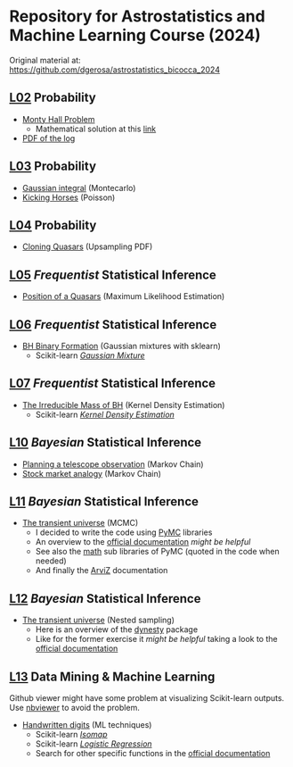 # Repository for Astrostatistics and Machine Learning Course (2024)
Original material at: https://github.com/dgerosa/astrostatistics_bicocca_2024

## [L02](https://github.com/dgerosa/astrostatistics_bicocca_2024/blob/main/lectures/L02_probability.ipynb) Probability
+ [Monty Hall Problem](L02/monty-hall-problem.ipynb)
  + Mathematical solution at this [link](https://math.stackexchange.com/questions/608957/monty-hall-problem-extended)
+ [PDF of the log](L02/pdf_of_the_log.ipynb)

## [L03](https://github.com/dgerosa/astrostatistics_bicocca_2024/blob/main/lectures/L03_probability.ipynb) Probability
+ [Gaussian integral](https://github.com/F3Solid/astrostatistics_bicocca_2024_exercises/blob/main/L03/gaussian_integral.ipynb) (Montecarlo)
+ [Kicking Horses](https://github.com/F3Solid/astrostatistics_bicocca_2024_exercises/blob/main/L03/kicking%20horses.ipynb) (Poisson)

## [L04](https://github.com/dgerosa/astrostatistics_bicocca_2024/blob/main/lectures/L04_probability.ipynb) Probability
+ [Cloning Quasars](https://github.com/F3Solid/astrostatistics_bicocca_2024_exercises/blob/main/L04/cloning_quasars.ipynb) (Upsampling PDF)

## [L05](https://github.com/dgerosa/astrostatistics_bicocca_2024/blob/main/lectures/L05_frequentist.ipynb) _Frequentist_ Statistical Inference
+ [Position of a Quasars](https://github.com/F3Solid/astrostatistics_bicocca_2024_exercises/blob/main/L05/position_of_a_quasar.ipynb) (Maximum Likelihood Estimation)

## [L06](https://github.com/dgerosa/astrostatistics_bicocca_2024/blob/main/lectures/L06_frequentist.ipynb) _Frequentist_ Statistical Inference
+ [BH Binary Formation](https://github.com/F3Solid/astrostatistics_bicocca_2024_exercises/blob/main/L06/bh_binary_formation.ipynb) (Gaussian mixtures with sklearn)
  + Scikit-learn [_Gaussian Mixture_](https://scikit-learn.org/stable/modules/generated/sklearn.mixture.GaussianMixture.html)

## [L07](https://github.com/dgerosa/astrostatistics_bicocca_2024/blob/main/lectures/L07_frequentist.ipynb) _Frequentist_ Statistical Inference
+ [The Irreducible Mass of BH](https://github.com/F3Solid/astrostatistics_bicocca_2024_exercises/blob/main/L07/the_irreducible_mass_of_bh.ipynb) (Kernel Density Estimation)
  + Scikit-learn [_Kernel Density Estimation_](https://scikit-learn.org/stable/modules/generated/sklearn.neighbors.KernelDensity.html)

## [L10](https://github.com/dgerosa/astrostatistics_bicocca_2024/blob/main/lectures/L10_bayesian.ipynb) _Bayesian_ Statistical Inference
+ [Planning a telescope observation](https://github.com/F3Solid/astrostatistics_bicocca_2024_exercises/blob/main/L10/planning_telescope_observation.ipynb) (Markov Chain)
+ [Stock market analogy](https://github.com/F3Solid/astrostatistics_bicocca_2024_exercises/blob/main/L10/stock_market_analogy.ipynb) (Markov Chain)

## [L11](https://github.com/dgerosa/astrostatistics_bicocca_2024/blob/main/lectures/L11_bayesian.ipynb) _Bayesian_ Statistical Inference
+ [The transient universe](https://github.com/F3Solid/astrostatistics_bicocca_2024_exercises/blob/main/L11/transient_universe.ipynb) (MCMC)
  + I decided to write the code using [PyMC](https://www.pymc.io/welcome.html) libraries
  + An overview to the [official documentation](https://www.pymc.io/projects/docs/en/stable/learn/core_notebooks/pymc_overview.html) _might be helpful_
  + See also the [math](https://www.pymc.io/projects/docs/en/stable/api/math.html) sub libraries of PyMC (quoted in the code when needed)
  + And finally the [ArviZ](https://python.arviz.org/en/stable/api/index.html#) documentation

## [L12](https://github.com/dgerosa/astrostatistics_bicocca_2024/blob/main/lectures/L12_bayesian.ipynb) _Bayesian_ Statistical Inference
+ [The transient universe](https://github.com/F3Solid/astrostatistics_bicocca_2024_exercises/blob/main/L12/transient_universe.ipynb) (Nested sampling)
  + Here is an overview of the [dynesty](https://dynesty.readthedocs.io/en/stable/index.html) package
  + Like for the former exercise it _might be helpful_ taking a look to the [official documentation](https://dynesty.readthedocs.io/en/stable/api.html)

## [L13](https://github.com/dgerosa/astrostatistics_bicocca_2024/blob/main/lectures/L13_introduction.ipynb) Data Mining & Machine Learning
Github viewer might have some problem at visualizing Scikit-learn outputs. Use [nbviewer](https://nbviewer.org/) to avoid the problem.
+ [Handwritten digits](https://github.com/F3Solid/astrostatistics_bicocca_2024_exercises/blob/main/L13/handwritten_digits.ipynb) (ML techniques)
  + Scikit-learn [_Isomap_](https://scikit-learn.org/stable/modules/generated/sklearn.manifold.Isomap.html)
  + Scikit-learn [_Logistic Regression_](https://scikit-learn.org/stable/modules/generated/sklearn.linear_model.LogisticRegression.html)
  + Search for other specific functions in the [official documentation](https://scikit-learn.org/stable/modules/classes.html)
